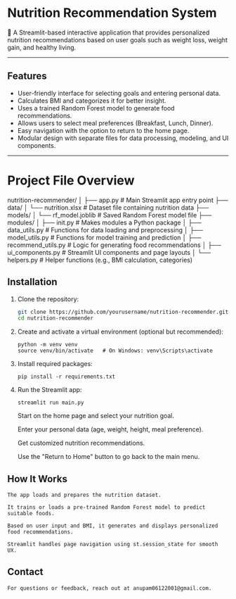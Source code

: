 # Nutrition Recommendation System

🥗 A Streamlit-based interactive application that provides personalized nutrition recommendations based on user goals such as weight loss, weight gain, and healthy living.

---

## Features

- User-friendly interface for selecting goals and entering personal data.
- Calculates BMI and categorizes it for better insight.
- Uses a trained Random Forest model to generate food recommendations.
- Allows users to select meal preferences (Breakfast, Lunch, Dinner).
- Easy navigation with the option to return to the home page.
- Modular design with separate files for data processing, modeling, and UI components.

---

# Project File Overview

nutrition-recommender/
│
├── app.py # Main Streamlit app entry point
├── data/
│ └── nutrition.xlsx # Dataset file containing nutrition data
├── models/
│ └── rf_model.joblib # Saved Random Forest model file
├── modules/
│ ├── init.py # Makes modules a Python package
│ ├── data_utils.py # Functions for data loading and preprocessing
│ ├── model_utils.py # Functions for model training and prediction
│ ├── recommend_utils.py # Logic for generating food recommendations
│ ├── ui_components.py # Streamlit UI components and page layouts
│ └── helpers.py # Helper functions (e.g., BMI calculation, categories)

## Installation

1. Clone the repository:

   ```bash
   git clone https://github.com/yourusername/nutrition-recommender.git
   cd nutrition-recommender

2. Create and activate a virtual environment (optional but recommended):

    ```
    python -m venv venv
    source venv/bin/activate   # On Windows: venv\Scripts\activate

    ```
3. Install required packages:
     ```
    pip install -r requirements.txt
     ```
4. Run the Streamlit app:

    ```
    streamlit run main.py
    
    ```
    Start on the home page and select your nutrition goal.

    Enter your personal data (age, weight, height, meal preference).

    Get customized nutrition recommendations.

    Use the "Return to Home" button to go back to the main menu.

## How It Works

    The app loads and prepares the nutrition dataset.

    It trains or loads a pre-trained Random Forest model to predict suitable foods.

    Based on user input and BMI, it generates and displays personalized food recommendations.

    Streamlit handles page navigation using st.session_state for smooth UX.

## Contact

    For questions or feedback, reach out at anupam06122001@gmail.com.


